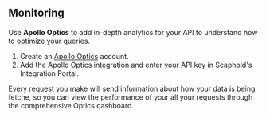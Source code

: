 ## Monitoring

Use **Apollo Optics** to add in-depth analytics for your API to understand how to optimize your queries.

1. Create an [Apollo Optics](http://www.apollostack.com/optics) account.
2. Add the Apollo Optics integration and enter your API key in Scaphold's Integration Portal.

Every request you make will send information about how your data is being fetche, so you can view the performance of your all your requests through the comprehensive Optics dashboard.